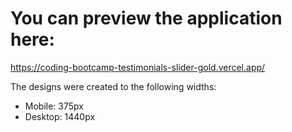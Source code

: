 # You can preview the application here:

https://coding-bootcamp-testimonials-slider-gold.vercel.app/

The designs were created to the following widths:

- Mobile: 375px
- Desktop: 1440px
